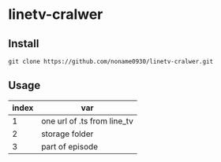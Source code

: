 # linetv-cralwer

## Install
```
git clone https://github.com/noname0930/linetv-cralwer.git
```

## Usage
| index | var |
| ----- | ----- |
| 1 | one url of .ts from line_tv |
| 2 | storage folder |
| 3 | part of episode |